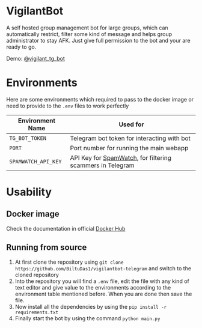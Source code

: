 # VigilantBot
A self hosted group management bot for large groups, which can automatically restrict, filter some kind of message and helps group administrator to stay AFK. Just give full permission to the bot and your are ready to go.

Demo: [@vigilant_tg_bot](https://telegram.me/vigilant_tg_bot)

# Environments
Here are some environments which required to pass to the docker image or need to provide to the `.env` files to work perfectly

|Environment Name|Used for|
|----------------|---------|
|`TG_BOT_TOKEN`|Telegram bot token for interacting with bot|
|`PORT`|Port number for running the main webapp|
|`SPAMWATCH_API_KEY`|API Key for [SpamWatch](https://telegram.me/SpamWatchBot), for filtering scammers in Telegram|

# Usability
## Docker image
Check the documentation in official [Docker Hub](https://hub.docker.com/r/biltudas1/vigilantbot)

## Running from source
1. At first clone the repository using `git clone https://github.com/BiltuDas1/vigilantbot-telegram` and switch to the cloned repository
2. Into the repository you will find a `.env` file, edit the file with any kind of text editor and give value to the environments according to the environment table mentioned before. When you are done then save the file.
3. Now install all the dependencies by using the `pip install -r requirements.txt`
4. Finally start the bot by using the command `python main.py`